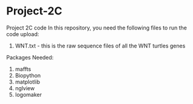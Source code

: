 # Project-2C
Project 2C code
In this repository, you need the following files to run the code upload:
1. WNT.txt - this is the raw sequence files of all the WNT turtles genes

Packages Needed:
1. maffts
2. Biopython
3. matplotlib
4. nglview
5. logomaker
